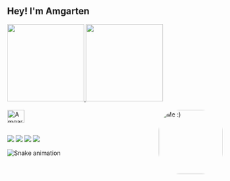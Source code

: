 ## Hey! I'm Amgarten

<div>
  <a href="https://github.com/Amgarten2003"> 
  <img height="180em" src="https://github-readme-stats.vercel.app/api?username=Amgarten2003&show_icons=true&theme=github_dark&include_all_commits=true&count_private=true" />
  <img height="180em" src="https://github-readme-stats.vercel.app/api/top-langs/?username=Amgarten2003&layout=compact&langs_count=16&theme=github_dark" />
</div>
  
<div style="display: inline_block"><br>
  <img align="center" alt="Amgarten-Python" height="30" width="40" src="https://cdn.jsdelivr.net/gh/devicons/devicon/icons/python/python-original.svg" />
  <img align="right" alt="Me :)" height="150" style="border-radius:50px;" src="https://cdn.discordapp.com/attachments/948936226730299452/976511991927676938/ezgif.com-gif-maker_1.gif" />
</div>

##

<div>
  <a href="https://www.hackerrank.com/amgarten" target="_blank"><img src="https://img.shields.io/badge/-Hackerrank-2EC866?style=for-the-badge&logo=HackerRank&logoColor=white" target="_blank"></a>
  <a href="https://amgartensteam.slack.com" target="_blank"><img src="https://img.shields.io/badge/Slack-4A154B?style=for-the-badge&logo=slack&logoColor=white" target="_blank"></a>
  <a href="mailto:joaoamgarten2003@gmail.com" target="_blank"><img src="https://img.shields.io/badge/Gmail-D14836?style=for-the-badge&logo=gmail&logoColor=white" target="_blank"></a>
  <a href="https://www.instagram.com/_amgartn_/" target="_blank"><img src="https://img.shields.io/badge/Instagram-E4405F?style=for-the-badge&logo=instagram&logoColor=white" target="_blank"></a>

  ![Snake animation](https://github.com/Amgarten2003/Amgarten2003/blob/output/github-contribution-grid-snake.svg)    
</div>

